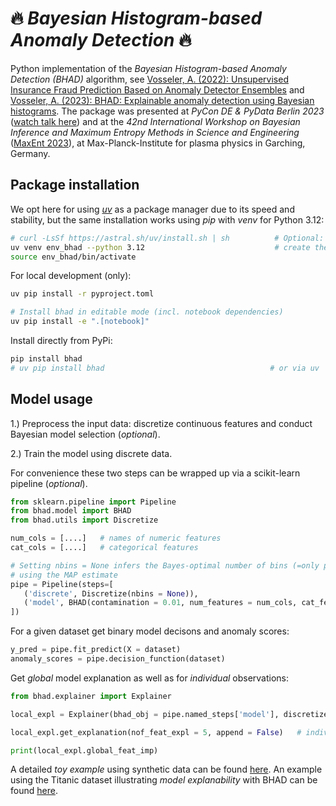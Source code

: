 # 🔥 *Bayesian Histogram-based Anomaly Detection* 🔥

Python implementation of the *Bayesian Histogram-based Anomaly Detection (BHAD)* algorithm, see [Vosseler, A. (2022): Unsupervised Insurance Fraud Prediction Based on Anomaly Detector Ensembles](https://www.researchgate.net/publication/361463552_Unsupervised_Insurance_Fraud_Prediction_Based_on_Anomaly_Detector_Ensembles) and [Vosseler, A. (2023): BHAD: Explainable anomaly detection using Bayesian histograms](https://www.researchgate.net/publication/364265660_BHAD_Explainable_anomaly_detection_using_Bayesian_histograms). The package was presented at *PyCon DE & PyData Berlin 2023* ([watch talk here](https://www.youtube.com/watch?v=_8zfgPTD-d8&list=PLGVZCDnMOq0peDguAzds7kVmBr8avp46K&index=8)) and at the *42nd International Workshop on Bayesian Inference and Maximum Entropy Methods in Science and Engineering* ([MaxEnt 2023](https://www.mdpi.com/2673-9984/9/1/1)), at Max-Planck-Institute for plasma physics in Garching, Germany. 

## Package installation

We opt here for using [*uv*](https://github.com/astral-sh/uv) as a package manager due to its speed and stability, but the same installation works using *pip* with *venv* for Python 3.12: 
```bash
# curl -LsSf https://astral.sh/uv/install.sh | sh          # Optional: install uv for the first time
uv venv env_bhad --python 3.12                             # create the usual virtual environment
source env_bhad/bin/activate
```

For local development (only):
```bash
uv pip install -r pyproject.toml  

# Install bhad in editable mode (incl. notebook dependencies)
uv pip install -e ".[notebook]"
```

Install directly from PyPi:
```bash
pip install bhad                                       
# uv pip install bhad                                     # or via uv
```


## Model usage

1.) Preprocess the input data: discretize continuous features and conduct Bayesian model selection (*optional*).

2.) Train the model using discrete data.

For convenience these two steps can be wrapped up via a scikit-learn pipeline (*optional*). 

```python
from sklearn.pipeline import Pipeline
from bhad.model import BHAD
from bhad.utils import Discretize

num_cols = [....]   # names of numeric features
cat_cols = [....]   # categorical features

# Setting nbins = None infers the Bayes-optimal number of bins (=only parameter)
# using the MAP estimate
pipe = Pipeline(steps=[
   ('discrete', Discretize(nbins = None)),   
   ('model', BHAD(contamination = 0.01, num_features = num_cols, cat_features = cat_cols))
])
```

For a given dataset get binary model decisons and anomaly scores:

```python
y_pred = pipe.fit_predict(X = dataset)        
anomaly_scores = pipe.decision_function(dataset)
```

Get *global* model explanation as well as for *individual* observations:

```python
from bhad.explainer import Explainer

local_expl = Explainer(bhad_obj = pipe.named_steps['model'], discretize_obj = pipe.named_steps['discrete']).fit()

local_expl.get_explanation(nof_feat_expl = 5, append = False)   # individual explanations

print(local_expl.global_feat_imp)                                      # global explanation
```

A detailed *toy example* using synthetic data can be found [here](https://github.com/AVoss84/bhad/blob/main/src/notebooks/Toy_Example.ipynb). An example using the Titanic dataset illustrating *model explanability* with BHAD can be found [here](https://github.com/AVoss84/bhad/blob/main/src/notebooks/Titanic_Example.ipynb).
